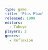 ```yaml
---
type: game
title: 'Plus Plum'
released: 1999
editors: 
  - Takuyo
players: 2
genres:
  - Réflexion
---
```

